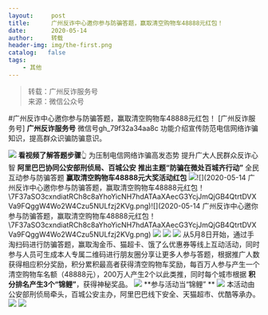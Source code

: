 ```yaml
---
layout:     post
title:      广州反诈中心邀你参与防骗答题，赢取清空购物车48888元红包！
date:       2020-05-14
author:     转载
header-img: img/the-first.png
catalog:   false
tags:
    - 其他
---
```


<blockquote><p>转载：广州反诈服务号<br>
来源：微信公众号</p></blockquote>

#广州反诈中心邀你参与防骗答题，赢取清空购物车48888元红包！
[广州反诈服务号]
**广州反诈服务号**
微信号gh_79f32a34aa8c
功能介绍宣传防范电信网络诈骗知识，提高群众识骗防骗意识。

![]({{site.baseurl}}/postimg/7F37aSO3cxl6xAQOSPz46cd3HvxcRvygZT318bcPZt8mic9rX7Gjiaic2nZ5QRaCjEibhmuh6Hc3XpEMHj5jWxojWg.gif)
**看视频了解答题步骤**👆
为压制电信网络诈骗高发态势
提升广大人民群众反诈心智
**阿里巴巴协同公安部刑侦局、百城公安**
**推出主题“防骗在微处百城齐行动”**
全民互动参与防骗答题
**赢取清空购物车48888元大奖活动红包**
![]({{site.baseurl}}/postimg/7F37aSO3cxndiatRCh8c8aYhoYicNH7hdATAaXAecG3YcjJmQjGB4QtrtDVXVa9FQggW4Wo2W4Czu5NULfzj2KVg.png)![](2020-05-14
广州反诈中心邀你参与防骗答题，赢取清空购物车48888元红包！\\7F37aSO3cxndiatRCh8c8aYhoYicNH7hdATAaXAecG3YcjJmQjGB4QtrtDVXVa9FQggW4Wo2W4Czu5NULfzj2KVg.png)![](2020-05-14
广州反诈中心邀你参与防骗答题，赢取清空购物车48888元红包！\\7F37aSO3cxndiatRCh8c8aYhoYicNH7hdATAaXAecG3YcjJmQjGB4QtrtDVXVa9FQggW4Wo2W4Czu5NULfzj2KVg.png)
![]({{site.baseurl}}/postimg/U80CvqU0rQr5uKTibmzxKOOwBrmVOO2BtrwibXGJBcSnlT5FktbSicRZvfKXZqOr3LfW9ibc01pkibDkZ0LQYqMetDA.gif)
![]({{site.baseurl}}/postimg/U80CvqU0rQr5uKTibmzxKOOwBrmVOO2BtcN4rr2JeSXgHsYFJc9UkJ33KSia2Y3IVlw4avHZibULE9DMxSiczyHHhA.png)
![]({{site.baseurl}}/postimg/7QRTvkK2qC4tsicVCwia1aEWBnKv9DOx2VtyuVTibU0Ldcu7eWPicRXTlW3s28AsdWdiaicoN1XKVmalc9JcSd4YicMFw.png)
从5月8日开始，通过手淘扫码进行防骗答题，赢取淘金币、猫超卡、饿了么优惠券等线上互动活动，同时参与人员可生成本人专属二维码进行朋友圈分享让更多人参与答题，根据推广人数获得相应积分奖励，积分累积最高者获得清空购物车奖励，每百万人参与产生一个清空购物车名额（48888元），200万人产生2个以此类推，同时每个城市根据
**积分排名产生3个“锦鲤”**，获得神秘奖品。
![]({{site.baseurl}}/postimg/YUyZ7AOL3okibZHqFbwagicHV6NDMOaNZIAeIGhu0Knk44reZguTsjqlJ0OltTf2YibLic9EkF7Ykm4Ov599s80GMQ.png)
**参与活动当“锦鲤”
**
![]({{site.baseurl}}/postimg/U80CvqU0rQr5uKTibmzxKOOwBrmVOO2BtI9agjAXbWUKkcGJwj0SElrjy7wo1UdlfumjQCLxHwWem9YRSvwibYqg.png)
本活动由公安部刑侦局牵头，百城公安主办，阿里巴巴线下安全、天猫超市、优酷等承办。
![]({{site.baseurl}}/postimg/U80CvqU0rQr5uKTibmzxKOOwBrmVOO2BtuicE9hnp6bkmUEiaNW25MTH95BuNYLkQ1j6UWWKjicaYyxhnG5DQO7wdQ.png)
![]({{site.baseurl}}/postimg/7F37aSO3cxkyCm4Y8qK3v8rztf1oktdUrsLUQhsJQ67qGCQ6rLAiba90PB3L8ibJrdFicoHfuNymQ5U8qoS4BDOTg.png)
